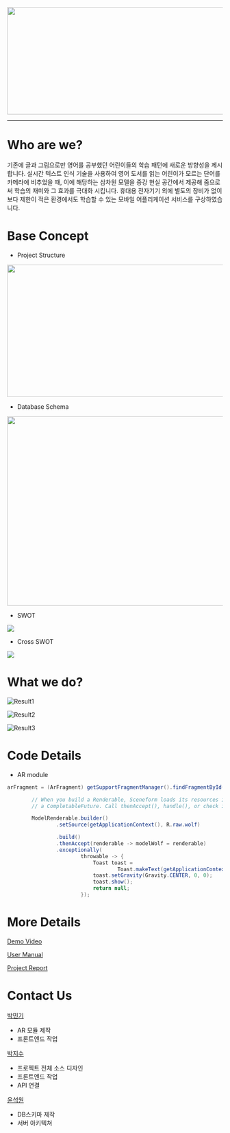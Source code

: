 <img src=https://github.com/qkralsrl1029/JJUMP/blob/master/Docs/images/logo.png width=1287 height=250>

-----------------

# Who are we?
기존에 글과 그림으로만 영어를 공부했던 어린이들의 학습 패턴에 새로운 방향성을 제시합니다. 실시간 텍스트 인식 기술을 사용하여 영어 도서를 읽는 어린이가 모르는 단어를 카메라에 비추었을 때, 이에 해당하는 삼차원 모델을 증강 현실 공간에서 제공해 줌으로써 학습의 재미와 그 효과를 극대화 시킵니다. 휴대용 전자기기 외에 별도의 장비가 없이 보다 제한이 적은 환경에서도 학습할 수 있는 모바일 어플리케이션 서비스를 구상하였습니다.

# Base Concept
- Project Structure
<img src=https://github.com/qkralsrl1029/JJUMP/blob/master/Docs/images/structure.png width=600 height=308>

- Database Schema
<img src=https://github.com/qkralsrl1029/JJUMP/blob/master/Docs/images/schema.png width=531 height=441>

- SWOT
<img src=https://github.com/qkralsrl1029/JJUMP/blob/master/Docs/images/swot.jpg>

- Cross SWOT
<img src=https://github.com/qkralsrl1029/JJUMP/blob/master/Docs/images/cross_swot.png>

# What we do?

![Result1](https://github.com/qkralsrl1029/JJUMP/blob/master/Docs/images/result1.png) 

![Result2](https://github.com/qkralsrl1029/JJUMP/blob/master/Docs/images/result2.png) 

![Result3](https://github.com/qkralsrl1029/JJUMP/blob/master/Docs/images/result3.png) 

# Code Details

- AR module

```java
arFragment = (ArFragment) getSupportFragmentManager().findFragmentById(R.id.ux_fragment);

        // When you build a Renderable, Sceneform loads its resources in the background while returning
        // a CompletableFuture. Call thenAccept(), handle(), or check isDone() before calling get().

        ModelRenderable.builder()
                .setSource(getApplicationContext(), R.raw.wolf)

                .build()
                .thenAccept(renderable -> modelWolf = renderable)
                .exceptionally(
                        throwable -> {
                            Toast toast =
                                    Toast.makeText(getApplicationContext(), "Unable to load andy renderable", Toast.LENGTH_LONG);
                            toast.setGravity(Gravity.CENTER, 0, 0);
                            toast.show();
                            return null;
                        });
```

# More Details

[Demo Video](https://www.youtube.com/watch?v=7-OESz2w2TQ)

[User Manual](https://github.com/qkralsrl1029/JJUMP/blob/master/Docs/%EB%A9%94%EB%89%B4%EC%96%BC.pdf)

[Project Report](https://github.com/qkralsrl1029/JJUMP/blob/master/Docs/%EC%B5%9C%EC%A2%85%20%EB%B3%B4%EA%B3%A0%EC%84%9C.pdf)

# Contact Us

[박민기](https://github.com/qkralsrl1029)
- AR 모듈 제작
- 프론트엔드 작업

[박지수](https://github.com/jisoo-o)
- 프로젝트 전체 소스 디자인
- 프론트엔드 작업
- API 연결

[윤석원](https://github.com/jsdysw)
- DB스키마 제작
- 서버 아키텍쳐 
